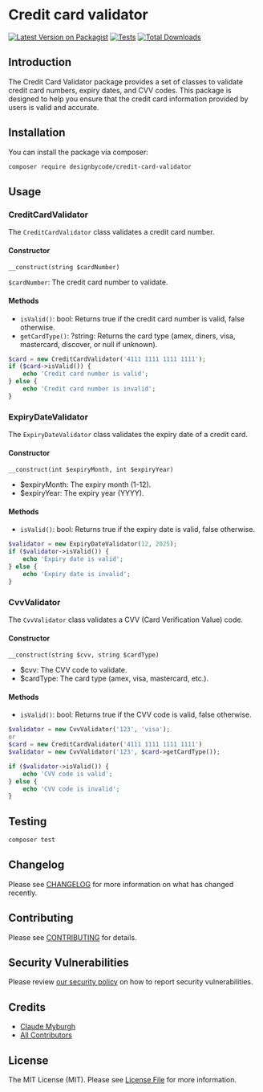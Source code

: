 # Credit card validator

[![Latest Version on Packagist](https://img.shields.io/packagist/v/designbycode/credit-card-validator.svg?style=flat-square)](https://packagist.org/packages/designbycode/credit-card-validator)
[![Tests](https://img.shields.io/github/actions/workflow/status/designbycode/credit-card-validator/run-tests.yml?branch=main&label=tests&style=flat-square)](https://github.com/designbycode/credit-card-validator/actions/workflows/run-tests.yml)
[![Total Downloads](https://img.shields.io/packagist/dt/designbycode/credit-card-validator.svg?style=flat-square)](https://packagist.org/packages/designbycode/credit-card-validator)

## Introduction
The Credit Card Validator package provides a set of classes to validate credit card numbers, expiry dates, and CVV codes. This package is designed to help you ensure that the credit card information provided by users is valid and accurate.

## Installation

You can install the package via composer:

```bash
composer require designbycode/credit-card-validator
```

## Usage
### CreditCardValidator
The `CreditCardValidator` class validates a credit card number.
#### Constructor
`__construct(string $cardNumber)`

`$cardNumber`: The credit card number to validate.
#### Methods
- `isValid()`: bool: Returns true if the credit card number is valid, false otherwise.
- `getCardType()`: ?string: Returns the card type (amex, diners, visa, mastercard, discover, or null if unknown).

```php
$card = new CreditCardValidator('4111 1111 1111 1111');
if ($card->isValid()) {
    echo 'Credit card number is valid';
} else {
    echo 'Credit card number is invalid';
}
```
### ExpiryDateValidator
The `ExpiryDateValidator` class validates the expiry date of a credit card.
#### Constructor
`__construct(int $expiryMonth, int $expiryYear)`

- $expiryMonth: The expiry month (1-12).
- $expiryYear: The expiry year (YYYY).

#### Methods

- `isValid()`: bool: Returns true if the expiry date is valid, false otherwise.

```php
$validator = new ExpiryDateValidator(12, 2025);
if ($validator->isValid()) {
    echo 'Expiry date is valid';
} else {
    echo 'Expiry date is invalid';
}
```

### CvvValidator
The `CvvValidator` class validates a CVV (Card Verification Value) code.

#### Constructor

`__construct(string $cvv, string $cardType)`

- $cvv: The CVV code to validate.
- $cardType: The card type (amex, visa, mastercard, etc.).


#### Methods

- `isValid()`: bool: Returns true if the CVV code is valid, false otherwise.

```php
$validator = new CvvValidator('123', 'visa');
or 
$card = new CreditCardValidator('4111 1111 1111 1111')
$validator = new CvvValidator('123', $card->getCardType());

if ($validator->isValid()) {
    echo 'CVV code is valid';
} else {
    echo 'CVV code is invalid';
}
```

## Testing

```bash
composer test
```

## Changelog

Please see [CHANGELOG](CHANGELOG.md) for more information on what has changed recently.

## Contributing

Please see [CONTRIBUTING](https://github.com/spatie/.github/blob/main/CONTRIBUTING.md) for details.

## Security Vulnerabilities

Please review [our security policy](../../security/policy) on how to report security vulnerabilities.

## Credits

- [Claude Myburgh](https://github.com/claudemyburgh)
- [All Contributors](../../contributors)

## License

The MIT License (MIT). Please see [License File](LICENSE.md) for more information.
